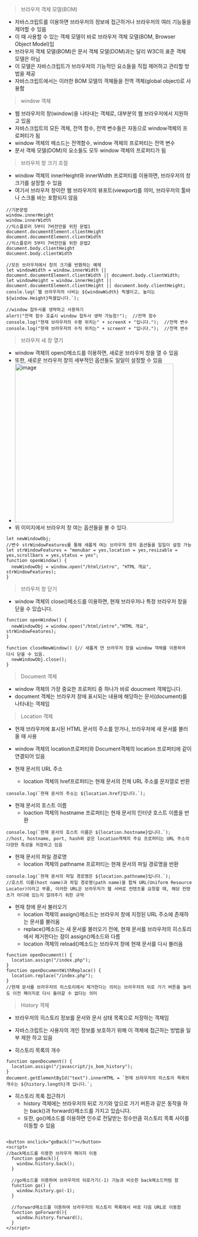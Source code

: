 > 브라우저 객체 모델(BOM)
  - 자바스크립트를 이용하면 브라우저의 정보에 접근하거나 브라우저의 여러 기능들을 제어할 수 있음
  - 이 때 사용할 수 있는 객체 모델이 바로 브라우저 객체 모델(BOM, Browser Object Model)임
  - 브라우저 객체 모델(BOM)은 문서 객체 모델(DOM)과는 달리 W3C의 표준 객체 모델은 아님
  - 이 모델은 자바스크립트가 브라우저의 기능적인 요소들을 직접 제어하고 관리할 방법을 제공
  - 자바스크립트에서는 이러한 BOM 모델의 객체들을 전역 객체(global object)로 사용함

> window 객체
  - 웹 브라우저의 창(window)을 나타내는 객체로, 대부분의 웹 브라우저에서 지원하고 있음
  - 자바스크립트의 모든 객체, 전역 함수, 전역 변수들은 자동으로 window객체의 프로퍼티가 됨
  - window 객체의 메소드는 전역함수, window 객체의 프로퍼티는 전역 변수
  - 문서 객체 모델(DOM)의 요소들도 모두 window 객체의 프로퍼티가 됨

> 브라우저 창 크기 조절
  - window 객체의 innerHeight와 innerWidth 프로퍼티를 이용하면, 브라우저의 창 크기를 설정할 수 있음
  - 여기서 브라우저 창이란 웹 브라우저의 뷰포트(viewport)를 의미, 브라우저의 툴바나 스크롤 바는 포함되지 않음

```
//기본문법
window.innerHeight
window.innerWidth
//익스플로러 5부터 7버전만을 위헌 문법1
document.documentElement.clientHeight
document.documentElement.clientWidth
//익스플로러 5부터 7버전만을 위한 문법2
document.body.clientHeight
document.body.clientWidth

//모든 브라우저에서 창의 크기를 반환하는 예제
let windowWidth = window.innerWidth || document.documentElement.clientWidth || document.body.clientWidth;
let windowHeight = window.innerHeight || document.documentElement.clientHeight || document.body.clientHeight;
consle.log(`웹 브라우저의 너비는 ${windowWidth} 픽셀이고, 높이는 ${window.Height}픽셀입니다.`);

//window 접두사를 생략하고 사용하기
alert("전역 함수 호출시 window 접두사 생략 가능함!");  //전역 함수
console.log("현재 브라우저의 수평 위치는" + screenX + "입니다.");  //전역 변수
console.log("현재 브라우저의 수직 위치는" + screenY + "입니다.");  //전역 변수
```

> 브라우저 새 창 열기
  - window 객체의 open()메소드를 이용하면, 새로운 브라우저 창을 열 수 있음
  - 또한, 새로운 브라우저 창의 세부적인 옵션들도 일일이 설정할 수 있음
  - <img width="430" alt="image" src="https://user-images.githubusercontent.com/121803110/234508832-52bf2800-0cbf-41bd-aaf9-1b2b1a8145a8.png">
  - 위 이미지에서 브라우저 창 여는 옵션들을 볼 수 있다.
```
let newWindowObj;
//변수 strWindowFeatures를 통해 새롭게 여는 브라우저 창의 옵션들을 일일이 설정 가능
let strWindowFeatures = "menubar = yes,location = yes,resizable = yes,scrollbars = yes,status = yes";
function openWindow() {
  newWindowObj = window.open("/html/intro", "HTML 개요", strWindowFeatures);
}
```

> 브라우저 창 닫기
  - window 객체의 close()메소드를 이용하면, 현재 브라우저나 특정 브라우저 창을 닫을 수 있습니다.

```
function openWindow() {
  newWindowObj = window.open("/html/intro","HTML 개요", strWindowFeatures);
}

function closeNewWindow() {// 새롭게 연 브라우저 창을 window 객체를 이용하여 다시 닫을 수 있음.
  newWindowObj.close();
}
```

> Document 객체
  - window 객체의 가장 중요한 프로퍼티 중 하나가 바로 doucment 객체입니다.
  - document 객체는 브라우저 창에 표시되는 내용에 해당하는 문서(document)를 나타내는 객체임

> Location 객체
  - 현재 브라우저에 표시된 HTML 문서의 주소를 얻거나, 브라우저에 새 문서를 불러올 때 사용
  - window 객체의 location프로퍼티와 Document객체의 location 프로퍼티에 같이 연결되어 있음
  
  - 현재 문서의 URL 주소
    - location 객체의 href프로퍼티는 현재 문서의 전체 URL 주소를 문자열로 반환
```
console.log(`현재 문서의 주소는 ${location.href}입니다.`);
```
  - 현재 문서의 호스트 이름
    - loaction 객체의 hostname 프로퍼티는 현재 문서의 인터넷 호스트 이름을 반환
```
console.log(`현재 문서의 호스트 이름은 ${location.hostname}입니다.`);
//host, hostname, port, hash와 같은 location객체의 주요 프로퍼티는 URL 주소의 다양한 특성을 저장하고 있음
```
  - 현재 문서의 파일 경로명
    - location 객체의 pathname 프로퍼티는 현재 문서의 파일 경로명을 반환

```
console.log(`현재 문서의 파일 경로명은 ${location.pathname}입니다.`);
//호스트 이름(host name)과 파일 경로명(path name)을 합쳐 URL(Uniform Resource Locator)이라고 부름, 이러한 URL은 브라우저가 웹 서버로 컨텐츠를 요청할 때, 해당 컨텐츠가 어디에 있는지 알려주기 위한 규약
```

  - 현재 창에 문서 불러오기
    - location 객체의 assign()메소드는 브라우저 창에 지정된 URL 주소에 존재하는 문서를 불러옴
    - replace()메소드는 새 문서를 불러오기 전에, 현재 문서를 브라우저의 히스토리에서 제거한다는 점이 assign()메소드와 다름
    - location 객체의 reload()메소드는 브라우저 창에 현재 문서를 다시 불러옴

```
function openDocument() {
  location.assign("/index.php");
}
function openDocumentWithReplace() {
  location.replace("/index.php");
}
//현재 문서를 브라우저의 히스토리에서 제거한다는 의미는 브라우저의 뒤로 가기 버튼을 눌러도 이전 페이지로 다시 돌아갈 수 없다는 의미
```
> History 객체
  - 브라우저의 히스토리 정보를 문서와 문서 상태 목록으로 저장하는 객체임
  - 자바스크립트는 사용자의 개인 정보를 보호하기 위해 이 객체에 접근하는 방법을 일부 제한 하고 있음

  - 히스토리 목록의 개수

```
function openDocument() {
  location.assign("/javascript/js_bom_history");
}
document.getElementById("text").innerHTML = `현재 브라우저의 히스토리 목록의 개수는 ${history.length}개 입니다.`;
```

  - 히스토리 목록 접근하기
    - history 객체에는 브라우저의 뒤로 가기와 앞으로 가기 버튼과 같은 동작을 하는 back()과 forward()메소드를 가지고 있습니다.
    - 또한, go()메소드를 이용하면 인수로 전달받는 정수만큼 히스토리 목록 사이를 이동할 수 있음

```

<button onclick="goBack()"></button>
<script>
//back메소드를 이용한 브라우저 페이지 이동
  function goBack(){
    window.history.back();
  }
  
  //go메소드를 이용하여 브라우저의 뒤로가기(-1) 기능과 비슷한 back메소드처럼 함
  function go() {
    window.history.go(-1);
  }
  
  //forward메소드를 이용하여 브라우저의 히스토리 목록에서 바로 다음 URL로 이동함
  function goForward(){
    window.history.forward();
  }
</script>
```

